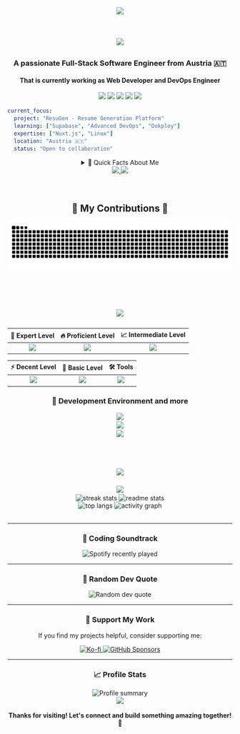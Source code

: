 <div align="center">
  <img src="https://capsule-render.vercel.app/api?type=waving&color=gradient&customColorList=6&height=200&section=header&text=Christian%20Kranabetter&fontSize=50&fontColor=fff&animation=fadeIn&fontAlignY=35&desc=Full-Stack%20Software%20Engineer%20%7C%20DevOps%20Enthusiast&descAlignY=55&descSize=18" />
</div>

<h1 align="center">
    <img src="https://readme-typing-svg.herokuapp.com/?font=JetBrainsMono&size=32&duration=1000&pause=1500&color=8927F7&center=true&vCenter=true&width=500&height=70&lines=Hello+There!+👋;I'm+Christian+Kranabetter!;Aka.+Krane." />
</h1>

<div align="center">

### A passionate **Full-Stack Software Engineer** from Austria 🇦🇹

#### That is currently working as **Web Developer** and **DevOps Engineer**

  <img src="https://img.shields.io/github/followers/LeeKrane?label=Followers&style=social" />
  <img src="https://img.shields.io/github/stars/LeeKrane?label=Stars&style=social" />

  <img src="https://visitor-badge.laobi.icu/badge?page_id=LeeKrane.LeeKrane" />
  <img src="https://img.shields.io/badge/OS-Nobara%20Linux-informational?style=flat&logo=nobara-linux&logoColor=white&color=FCC624" />
  <img src="https://img.shields.io/badge/Shell-ZSH-informational?style=flat&logo=zsh&logoColor=white&color=4EAA25" />

  <br/>

</div>

```yaml
current_focus:
  project: "ResuGen - Resume Generation Platform"
  learning: ["Supabase", "Advanced DevOps", "Dokploy"]
  expertise: ["Nuxt.js", "Linux"]
  location: "Austria 🇦🇹"
  status: "Open to collaboration"
```

<div align="center">

<details>
<summary>🚀 Quick Facts About Me</summary>

<div align="left">

- 🔭 Currently building [**ResuGen**](https://github.com/LeeKrane/ResuGen) - A modern resume generation platform
- 🌱 Expanding my knowledge in **Supabase**, **Advanced DevOps Practices**, and **Dokploy**
- 💬 Love discussing **Nuxt.js**, and **Linux**
- ⚡ Fun fact: I run Nobara Linux and live in the terminal with ZSH
- 🎯 Always excited about new tech and open-source contributions
- 🤝 Open to collaborating on interesting projects

</div>

</details>

  <a href="mailto:chris@krane.dev">
    <img src="https://img.shields.io/badge/Email-333333?style=for-the-badge&logo=protonmail&logoColor=#6D4AFF" />
  </a>
  <a href="https://www.linkedin.com/in/christian-kranabetter-26632a205/" target="_blank">
    <img src="https://img.shields.io/badge/LinkedIn-0077B5?style=for-the-badge" />
  </a>
</div>

<br/>
<br/>

<div align="center">
  <h2>🐍 My Contributions 🐍</h2>
  
  <picture>
    <source media="(prefers-color-scheme: dark)" srcset="https://raw.githubusercontent.com/LeeKrane/LeeKrane/output/github-contribution-grid-snake-dark.svg" />
    <source media="(prefers-color-scheme: light)" srcset="https://raw.githubusercontent.com/LeeKrane/LeeKrane/output/github-contribution-grid-snake.svg" />
    <img alt="snake eating my contributions" src="https://raw.githubusercontent.com/LeeKrane/LeeKrane/output/github-contribution-grid-snake.svg" />
  </picture>
</div>

<br/>
<br/>

<h1 align="center">
  <img src="https://readme-typing-svg.herokuapp.com/?font=JetBrainsMono&size=28&duration=1000&pause=1500&color=8927F7&center=true&vCenter=true&width=400&height=60&lines=🚀+Tech+Stack;💻+Skills+%26+Tools;⚡+Technologies" />
</h1>

<div align="center">

| 🎯 **Expert Level** | 🔥 **Proficient Level** | 📈 **Intermediate Level** |
|:---:|:---:|:---:|
| <img src="https://skillicons.dev/icons?i=ts,js,nuxtjs,tailwind,linux&theme=dark" /> | <img src="https://skillicons.dev/icons?i=java,html,css,vue,docker&theme=dark" /> | <img src="https://skillicons.dev/icons?i=supabase,spring,nestjs,mysql&theme=dark" /> |

| ⚡ **Decent Level** | 🌱 **Basic Level** | 🛠️ **Tools** |
|:---:|:---:|:---:|
| <img src="https://skillicons.dev/icons?i=kotlin,python,cs&theme=dark" /> | <img src="https://skillicons.dev/icons?i=rust,c,cpp,kubernetes&theme=dark" /> | <img src="https://skillicons.dev/icons?i=git,bash,postgres,cloudflare&theme=dark" /> |

</div>

<div align="center">
  <h3>🎨 Development Environment and more</h3>
  <img src="https://skillicons.dev/icons?i=webstorm,idea,neovim,vim,vscode,vscodium&theme=dark" />
  <br/>
  <img src="https://skillicons.dev/icons?i=pnpm,md,latex,grafana,pinia&theme=dark" />
  <br/>
  <img src="https://skillicons.dev/icons?i=raspberrypi,redhat&theme=dark" />
</div>



<br/>
<br/>

<h2 align="center">
  <img src="https://readme-typing-svg.herokuapp.com/?font=JetBrainsMono&size=28&duration=1000&pause=1500&color=FCC624&center=true&vCenter=true&width=400&height=60&lines=⚡+GitHub+Analytics;📊+Stats+%26+Metrics;🔥+Activity+Overview" />
</h2>

<div align="center">
  
  <img src="https://github-profile-trophy.vercel.app/?username=LeeKrane&theme=radical&no-frame=false&no-bg=false&margin-w=4&row=1&column=6" />
  
</div>

<div align=center>
  <img height=200 src="https://streak-stats.demolab.com/?user=LeeKrane&count_private=true&theme=radical&border_radius=10&hide_border=true" alt="streak stats"/>
  <img height=200 src="https://github-readme-stats.vercel.app/api?username=LeeKrane&count_private=true&show_icons=true&theme=radical&rank_icon=github&border_radius=10&hide_border=true" alt="readme stats" />
</div>

<div align=center>
  <img height=200 src="https://github-readme-stats.vercel.app/api/top-langs/?username=LeeKrane&hide=HTML&langs_count=8&layout=compact&theme=radical&border_radius=10&size_weight=0.5&count_weight=0.5&exclude_repo=github-readme-stats&hide_border=true" alt="top langs" />
  <img height=200 src="https://github-readme-activity-graph.vercel.app/graph?username=LeeKrane&theme=redical&bg_color=0d1117&color=8927F7&line=FCC624&point=4EAA25&area=true&hide_border=true" alt="activity graph" />
</div>

<br/>

---

<div align="center">
  
  ### 🎵 Coding Soundtrack
  
  <img src="https://spotify-recently-played-readme.vercel.app/api?user=gqb11pvx8q0oigq54mxx7drgm&count=3&unique=true" alt="Spotify recently played" />
  
</div>

---

<div align="center">
  
  ### 💭 Random Dev Quote
  
  <img src="https://quotes-github-readme.vercel.app/api?type=horizontal&theme=radical" alt="Random dev quote" />
  
</div>

---

<div align="center">
  
  ### 🌟 Support My Work
  
  If you find my projects helpful, consider supporting me:
  
  <a href="https://ko-fi.com/kranarienvogel" target="_blank">
    <img src="https://img.shields.io/badge/Ko--fi-F16061?style=for-the-badge&logo=ko-fi&logoColor=white" alt="Ko-fi" />
  </a>
  <a href="https://github.com/sponsors/LeeKrane" target="_blank">
    <img src="https://img.shields.io/badge/sponsor-30363D?style=for-the-badge&logo=GitHub-Sponsors&logoColor=#EA4AAA" alt="GitHub Sponsors" />
  </a>
  
</div>

---

<div align="center">
  
  ### 📈 Profile Stats
  
  <img src="https://github-profile-summary-cards.vercel.app/api/cards/profile-details?username=LeeKrane&theme=radical" alt="Profile summary" />
  
</div>

<div align="center">
  <img src="https://capsule-render.vercel.app/api?type=waving&color=gradient&customColorList=6&height=120&section=footer&animation=fadeIn" />
</div>

<div align="center">
  
  **Thanks for visiting! Let's connect and build something amazing together! 🚀**
  
</div>
